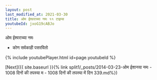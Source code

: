 ```yaml
---
layout: post
last_modified_at: 2021-03-30
title: ओम ईश्वराच्या नमः ११ टाइम्स
youtubeId: jxoG19cABJo
---
```

 
 
 ओम ईश्वराच्या नमः  
 
 -  कोण सर्वकाही पसरवितो 
 
  
 
  
 
 
 
 
 
 


{% include youtubePlayer.html id=page.youtubeId %}
 
[Next]({{ site.baseurl }}{% link  split1/_posts/2014-03-23-ओम ईशानया नमः - 1008 दिनों की तपस्या म - 1008 दिनों की तपस्या में दिन 339.md%})
 
